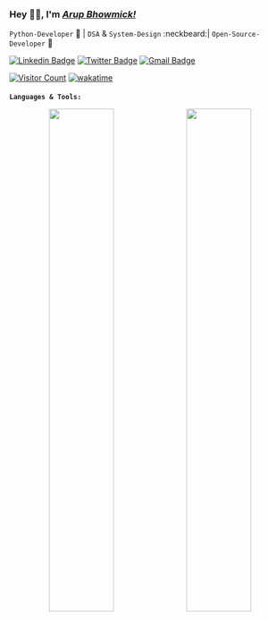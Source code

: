 ### Hey 👋🏽, I'm [_Arup Bhowmick!_](https://bit.ly/arup-resume) 

`Python-Developer` 🐍 | `DSA` & `System-Design` :neckbeard:| `Open-Source-Developer` 🚀


[![Linkedin Badge](https://img.shields.io/badge/-arupbhowmick-blue?style=social&logo=Linkedin&logoColor=blue&link=https://www.linkedin.com/in/arupbhowmick/)](https://www.linkedin.com/in/arupbhowmick/)
[![Twitter Badge](http://img.shields.io/badge/-@0xStryK3R-1ca0f1?style=social&logo=twitter&logoColor=blue&link=https://twitter.com/0xStryK3R)](https://twitter.com/0xStryK3R)
[![Gmail Badge](https://img.shields.io/badge/-arupbhowmick007-c14438?style=social&logo=Gmail&logoColor=red&link=mailto:arupbhowmick007@gmail.com)](mailto:arupbhowmick007@gmail.com) <br>

[![Visitor Count](https://visitor-badge.glitch.me/badge?page_id=0xStryK3R.0xStryK3R)](https://visitor-badge.glitch.me/#docs)
[![wakatime](https://wakatime.com/badge/user/b77600ce-fa6c-4fd4-8e13-bd0c94578ebc.svg)](https://wakatime.com/@b77600ce-fa6c-4fd4-8e13-bd0c94578ebc)


**`Languages & Tools:`** 
<img src='https://cdn.jsdelivr.net/gh/devicons/devicon/icons/python/python-original.svg' height="16">
<img src='https://cdn.jsdelivr.net/gh/devicons/devicon/icons/java/java-original.svg' height="16">
<img src='https://cdn.jsdelivr.net/gh/devicons/devicon/icons/postgresql/postgresql-original.svg' height="16">
<img src='https://cdn.jsdelivr.net/gh/devicons/devicon/icons/mysql/mysql-original.svg' height="16">
<img src='https://cdn.jsdelivr.net/gh/devicons/devicon/icons/mongodb/mongodb-original.svg' height="16">
<img src='https://cdn.jsdelivr.net/gh/devicons/devicon/icons/git/git-original.svg' height="16">
<img src='https://cdn.jsdelivr.net/gh/devicons/devicon/icons/bash/bash-original.svg' height="16">

<!--<code><img height="20" src="https://raw.githubusercontent.com/github/explore/80688e429a7d4ef2fca1e82350fe8e3517d3494d/topics/python/python.png"></code>
<code><img height="20" src="https://raw.githubusercontent.com/github/explore/80688e429a7d4ef2fca1e82350fe8e3517d3494d/topics/java/java.png"></code>
<code><img height="20" src="https://raw.githubusercontent.com/github/explore/80688e429a7d4ef2fca1e82350fe8e3517d3494d/topics/mysql/mysql.png"></code>
<code><img height="20" src="https://raw.githubusercontent.com/github/explore/80688e429a7d4ef2fca1e82350fe8e3517d3494d/topics/sql/sql.png"></code>
<code><img height="20" src="https://raw.githubusercontent.com/github/explore/80688e429a7d4ef2fca1e82350fe8e3517d3494d/topics/git/git.png"></code>
<code><img height="20" src="https://raw.githubusercontent.com/github/explore/80688e429a7d4ef2fca1e82350fe8e3517d3494d/topics/terminal/terminal.png"></code>-->

<!-- [![Github Stats](https://github-readme-stats.vercel.app/api?username=0xStryK3R&show_icons=true&hide=issues&count_private=true&theme=dark)](https://github-readme-stats.vercel.app/api?username=0xStryK3R&show_icons=true&hide=issues&count_private=true) ![Top Langs](https://github-readme-stats.vercel.app/api/top-langs/?username=0xStryK3R&layout=compact&theme=dark) -->
<p align="center">
<img width="48%" src="https://github-readme-stats.vercel.app/api?username=0xStryK3R&show_icons=true&count_private=true&theme=tokyonight" />
<img width="48%" src="https://github-readme-streak-stats.herokuapp.com/?user=0xStryK3R&theme=tokyonight" />
</p>

<!-- future widgets
[![trophy](https://github-profile-trophy.vercel.app/?username=0xStryK3R&theme=onedark)](https://github.com/0xStryK3R/github-profile-trophy)
-->


<!--
**0xStryK3R/0xStryK3R** is a ✨ _special_ ✨ repository because its `README.md` (this file) appears on your GitHub profile.

Here are some ideas to get you started:

- 🔭 I’m currently working on ...
- 🌱 I’m currently learning ...
- 👯 I’m looking to collaborate on ...
- 🤔 I’m looking for help with ...
- 💬 Ask me about ...
- 📫 How to reach me: ...
- 😄 Pronouns: ...
- ⚡ Fun fact: ...
-->
